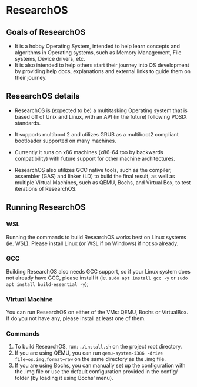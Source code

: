 # ResearchOS

## Goals of ResearchOS

-   It is a hobby Operating System, intended to help learn concepts and algorithms in Operating systems, such as Memory Management, File systems, Device drivers, etc.
-   It is also intended to help others start their journey into OS development by providing help docs, explanations and external links to guide them on their journey.

## ResearchOS details

-   ResearchOS is (expected to be) a multitasking Operating system that is based off of Unix and Linux, with an API (in the future) following POSIX standards.

-   It supports multiboot 2 and utilizes GRUB as a multiboot2 compliant bootloader supported on many machines.

-   Currently it runs on x86 machines (x86-64 too by backwards compatibility) with future support for other machine architectures.

-   ResearchOS also utilizes GCC native tools, such as the compiler, assembler (GAS) and linker (LD) to build the final result, as well as multiple Virtual Machines, such as QEMU, Bochs, and Virtual Box, to test iterations of ResearchOS.

## Running ResearchOS

### WSL

Running the commands to build ResearchOS works best on Linux systems (ie. WSL). Please install Linux (or WSL if on Windows) if not so already.

### GCC

Building ResearchOS also needs GCC support, so if your Linux system does not already have GCC, please install it (ie. `sudo apt install gcc -y` or `sudo apt install build-essential -y`);

### Virtual Machine

You can run ResearchOS on either of the VMs: QEMU, Bochs or VirtualBox. If do you not have any, please install at least one of them.

### Commands

1. To build ResearchOS, run: `./install.sh` on the project root directory.
2. If you are using QEMU, you can run `qemu-system-i386 -drive file=os.img,format=raw` on the same directory as the .img file.
3. If you are using Bochs, you can manually set up the configuration with the .img file or use the default configuration provided in the config/ folder (by loading it using Bochs' menu).

